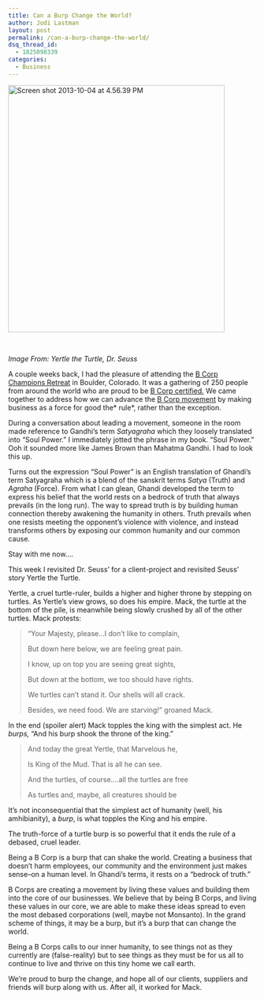 ```yaml
---
title: Can a Burp Change the World?
author: Jodi Lastman
layout: post
permalink: /can-a-burp-change-the-world/
dsq_thread_id:
  - 1825098339
categories:
  - Business
---
```

<a href="http://hypenotic.com/meaning-fulmarketing/11419/can-a-burp-change-the-world/attachment/screen-shot-2013-10-04-at-4-56-39-pm" rel="attachment wp-att-11461"><img class="aligncenter size-full wp-image-11461" alt="Screen shot 2013-10-04 at 4.56.39 PM" src="http://hypenotic.com/wordpress/wp-content/uploads/2013/10/Screen-shot-2013-10-04-at-4.56.39-PM.png" width="439" height="501" /></a>

&nbsp;

*Image From: Yertle the Turtle, Dr. Seuss*

A couple weeks back, I had the pleasure of attending the [B Corp Champions Retreat][1] in Boulder, Colorado. It was a gathering of 250 people from around the world who are proud to be [B Corp certified.][2] We came together to address how we can advance the [B Corp movement][2] by making business as a force for good the* rule*, rather than the exception.

During a conversation about leading a movement, someone in the room made reference to Gandhi&#8217;s term *Satyagraha* which they loosely translated into &#8220;Soul Power.&#8221; I immediately jotted the phrase in my book. &#8220;Soul Power.&#8221; Ooh it sounded more like James Brown than Mahatma Gandhi. I had to look this up.

Turns out the expression &#8220;Soul Power&#8221; is an English translation of Ghandi&#8217;s term Satyagraha which is a blend of the sanskrit terms *Satya* (Truth) and *Agraha* (Force). From what I can glean, Ghandi developed the term to express his belief that the world rests on a bedrock of truth that always prevails (in the long run). The way to spread truth is by building human connection thereby awakening the humanity in others. Truth prevails when one resists meeting the opponent&#8217;s violence with violence, and instead transforms others by exposing our common humanity and our common cause.

Stay with me now&#8230;.

This week I revisited Dr. Seuss&#8217; for a client-project and revisited Seuss&#8217; story Yertle the Turtle.

Yertle, a cruel turtle-ruler, builds a higher and higher throne by stepping on turtles. As Yertle&#8217;s view grows, so does his empire. Mack, the turtle at the bottom of the pile, is meanwhile being slowly crushed by all of the other turtles. Mack protests:

> &#8220;Your Majesty, please&#8230;I don&#8217;t like to complain,
> 
> But down here below, we are feeling great pain.
> 
> I know, up on top you are seeing great sights,
> 
> But down at the bottom, we too should have rights.
> 
> We turtles can&#8217;t stand it. Our shells will all crack.
> 
> Besides, we need food. We are starving!&#8221; groaned Mack.

In the end (spoiler alert) Mack topples the king with the simplest act. He *burps,* &#8220;And his burp shook the throne of the king.&#8221;

> And today the great Yertle, that Marvelous he,
> 
> Is King of the Mud. That is all he can see.
> 
> And the turtles, of course&#8230;.all the turtles are free
> 
> As turtles and, maybe, all creatures should be

It&#8217;s not inconsequential that the simplest act of humanity (well, his amhibianity), a *burp*, is what topples the King and his empire.

The truth-force of a turtle burp is so powerful that it ends the rule of a debased, cruel leader.

Being a B Corp is a burp that can shake the world. Creating a business that doesn&#8217;t harm employees, our community and the environment just makes sense&#8211;on a human level. In Ghandi&#8217;s terms, it rests on a &#8220;bedrock of truth.&#8221;

B Corps are creating a movement by living these values and building them into the core of our businesses. We believe that by being B Corps, and living these values in our core, we are able to make these ideas spread to even the most debased corporations (well, maybe not Monsanto). In the grand scheme of things, it may be a burp, but it&#8217;s a burp that can change the world.

Being a B Corps calls to our inner humanity, to see things not as they currently are (false-reality) but to see things as they must be for us all to continue to live and thrive on this tiny home we call earth.

We&#8217;re proud to burp the change, and hope all of our clients, suppliers and friends will burp along with us. After all, it worked for Mack.



&nbsp;

 [1]: http://www.bcorporation.net/2013-champions-retreat
 [2]: http://www.bcorporation.net/
